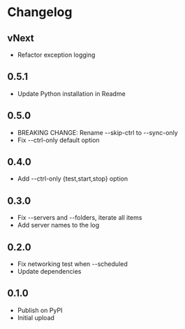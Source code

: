 # Changelog

## vNext

- Refactor exception logging

## 0.5.1

- Update Python installation in Readme

## 0.5.0

- BREAKING CHANGE: Rename --skip-ctrl to --sync-only
- Fix --ctrl-only default option

## 0.4.0

- Add --ctrl-only {test,start,stop} option

## 0.3.0

- Fix --servers and --folders, iterate all items
- Add server names to the log

## 0.2.0

- Fix networking test when --scheduled
- Update dependencies

## 0.1.0

- Publish on PyPI
- Initial upload
